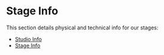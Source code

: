 # Stage Info

This section details physical and technical info for our stages:
- [Studio Info](docs/stage/hollywood/studioInfo.md)
- [Stage Info](docs/stage/hollywood/stageInfo.md)